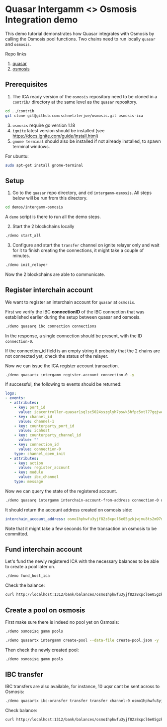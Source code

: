 # Quasar Intergamm <> Osmosis Integration demo

This demo tutorial demonstrates how Quasar integrates with Osmosis by calling the Osmosis pool functions. Two chains need to run locally `quasar` and `osmosis`.

Repo links
1. [quasar](https://github.com/quasar-finance/quasar)
2. [osmosis](https://github.com/osmosis-labs/osmosis)

## Prerequisites

1. The ICA ready version of the `osmosis` repository need to be cloned in a `contrib/` directory at the same level as the `quasar` repository.

```bash
cd ../contrib
git clone git@github.com:schnetzlerjoe/osmosis.git osmosis-ica
```

3. `osmosis` require go version 1.18
4. `ignite` latest version should be installed (see https://docs.ignite.com/guide/install.html)
5. `gnome terminal` should also be installed if not already installed, to spawn terminal windows.

For ubuntu:

```bash
sudo apt-get install gnome-terminal
```

## Setup

1. Go to the `quasar` repo directory, and cd `intergamm-osmosis`. All steps below will be run from this directory.

```bash
cd demos/intergamm-osmosis
```

A `demo` script is there to run all the demo steps.

2. Start the 2 blockchains locally

```bash
./demo start_all
```

3. Configure and start the `transfer` channel on ignite relayer only and wait for it to finish creating the connections, it might take a couple of minutes.

```bash
./demo init_relayer
```

Now the 2 blockchains are able to communicate.

## Register interchain account

We want to register an interchain account for `quasar` at `osmosis`.

First we verify the IBC **connectionID** of the IBC connection that was established earlier during the setup between quasar and osmosis.

```bash
./demo quasarq ibc connection connections
```

In the response, a single connection should be present, with the ID `connection-0`.

If the connection_id field is an empty string it probably that the 2 chains are not connected yet, check the status of the relayer.

Now we can issue the ICA register account transaction.

```bash
./demo quasartx intergamm register-account connection-0 -y
```

If successful, the following tx events should be returned:

```yaml
logs:
- events:
  - attributes:
    - key: port_id
      value: icacontroller-quasar1sqlsc5024sszglyh7pswk5hfpc5xtl77gqjwec
    - key: channel_id
      value: channel-1
    - key: counterparty_port_id
      value: icahost
    - key: counterparty_channel_id
      value: ""
    - key: connection_id
      value: connection-0
    type: channel_open_init
  - attributes:
    - key: action
      value: register_account
    - key: module
      value: ibc_channel
    type: message
```

Now we can query the state of the registered account.

```bash
./demo quasarq intergamm interchain-account-from-address connection-0 quasar1sqlsc5024sszglyh7pswk5hfpc5xtl77gqjwec
```

It should return the account address created on osmosis side:

```yaml
interchain_account_address: osmo1hphwfu3yjf82z8xpcl6e05gzkjwjmu8ts2m97mdk62feuqm77f2skm6qcy
```

Note that it might take a few seconds for the transaction on osmosis to be committed.

## Fund interchain account

Let's fund the newly registered ICA with the necessary balances to be able to create a pool later on.

```bash
./demo fund_host_ica
```

Check the balance:

```bash
curl http://localhost:1312/bank/balances/osmo1hphwfu3yjf82z8xpcl6e05gzkjwjmu8ts2m97mdk62feuqm77f2skm6qcy
```

## Create a pool on osmosis

First make sure there is indeed no pool yet on Osmosis:

```bash
./demo osmosisq gamm pools
```

```bash
./demo quasartx intergamm create-pool --data-file create-pool.json -y
```

Then check the newly created pool:

```bash
./demo osmosisq gamm pools
```

## IBC transfer

IBC transfers are also available, for instance, 10 uqsr cant be sent across to Osmosis:

```bash
./demo quasartx ibc-oransfer transfer transfer channel-0 osmo1hphwfu3yjf82z8xpcl6e05gzkjwjmu8ts2m97mdk62feuqm77f2skm6qcy 10uqsr
```

Check balance:

```bash
curl http://localhost:1312/bank/balances/osmo1hphwfu3yjf82z8xpcl6e05gzkjwjmu8ts2m97mdk62feuqm77f2skm6qcy
```
